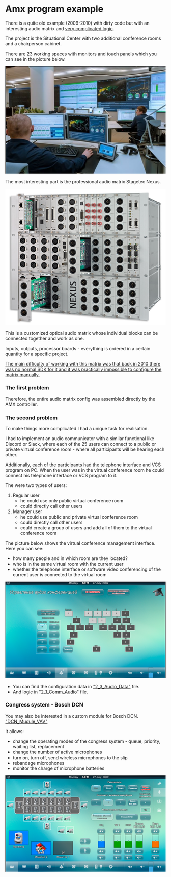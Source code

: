 # Amx program example

There is a quite old example (2009-2010) with dirty code but with an interesting audio matrix and <u>very complicated logic</u>.

The project is the Situational Center with two additional conference rooms and a chairperson cabinet. 

There are 23 working spaces with monitors and touch panels which you can see in the picture below.

![img.png](img.png)

The most interesting part is the professional audio matrix Stagetec Nexus.

![img_1.png](img_1.png)

This is a customized optical audio matrix whose individual blocks can be connected together and work as one. 

Inputs, outputs, processor boards - everything is ordered in a certain quantity for a specific project.

<u>The main difficulty of working with this matrix was that back in 2010 there was no normal SDK for it and it was practically impossible to configure the matrix manually.</u>

### The first problem 
Therefore, the entire audio matrix config was assembled directly by the AMX controller.

### The second problem
To make things more complicated I had a unique task for realisation. 

I had to implement an audio communicator with a similar functional like Discord or Slack, where each of the 25 users can connect to a public or private virtual conference room - where all participants will be hearing each other.

Additionally,  each of the participants had the telephone interface and VCS program on PC. When the user was in the virtual conference room he could connect his telephone interface or VCS program to it.

The were two types of users:
1. Regular user 
   - he could use only public virtual conference room
   - could directly call other users
2. Manager user 
   - he could use public and private virtual conference room
   - could directly call other users
   - could create a group of users and add all of them to the virtual conference room

The picture below shows the virtual conference management interface. Here you can see:
- how many people and in which room are they located?
- who is in the same virtual room with the current user
- whether the telephone interface or software video conferencing of the current user is connected to the virtual room

![img_2.png](img_2.png)

 - You can find the configuration data in <u>"2_3_Audio_Data"</u> file. 
 - And logic in <u>"2_1_Comm_Audio"</u> file. 


### Congress system - Bosch DCN

You may also be interested in a custom module for Bosch DCN. <u>"DCN_Mudule_VAV"</u>

It allows:
- change the operating modes of the congress system - queue, priority, waiting list, replacement
- change the number of active microphones
- turn on, turn off, send wireless microphones to the slip
- rebandage microphones
- monitor the charge of microphone batteries

![img_3.png](img_3.png)

